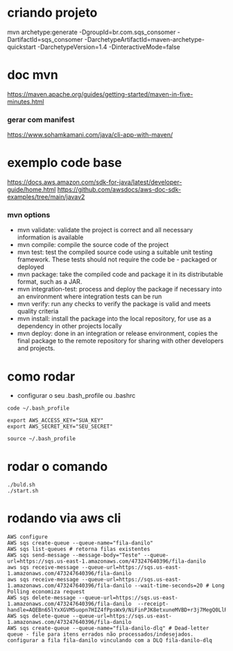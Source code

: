# criando projeto
mvn archetype:generate -DgroupId=br.com.sqs_consomer -DartifactId=sqs_consomer -DarchetypeArtifactId=maven-archetype-quickstart -DarchetypeVersion=1.4 -DinteractiveMode=false

# doc mvn
https://maven.apache.org/guides/getting-started/maven-in-five-minutes.html
### gerar com manifest
https://www.sohamkamani.com/java/cli-app-with-maven/

# exemplo code base
https://docs.aws.amazon.com/sdk-for-java/latest/developer-guide/home.html
https://github.com/awsdocs/aws-doc-sdk-examples/tree/main/javav2

### mvn options
- mvn validate: validate the project is correct and all necessary information is available
- mvn compile: compile the source code of the project
- mvn test: test the compiled source code using a suitable unit testing framework. These tests should not require the code be - packaged or deployed
- mvn package: take the compiled code and package it in its distributable format, such as a JAR.
- mvn integration-test: process and deploy the package if necessary into an environment where integration tests can be run
- mvn verify: run any checks to verify the package is valid and meets quality criteria
- mvn install: install the package into the local repository, for use as a dependency in other projects locally
- mvn deploy: done in an integration or release environment, copies the final package to the remote repository for sharing with other developers and projects.

# como rodar
- configurar o seu .bash_profile ou .bashrc
```shell
code ~/.bash_profile

export AWS_ACCESS_KEY="SUA_KEY"
export AWS_SECRET_KEY="SEU_SECRET"

source ~/.bash_profile
```

# rodar o comando
```shell
./buld.sh
./start.sh
```

# rodando via aws cli
```shell
AWS configure
AWS sqs create-queue --queue-name="fila-danilo"
AWS sqs list-queues # retorna filas existentes
AWS sqs send-message --message-body="Teste" --queue-url=https://sqs.us-east-1.amazonaws.com/473247640396/fila-danilo 
aws sqs receive-message --queue-url=https://sqs.us-east-1.amazonaws.com/473247640396/fila-danilo 
aws sqs receive-message --queue-url=https://sqs.us-east-1.amazonaws.com/473247640396/fila-danilo --wait-time-seconds=20 # Long Polling economiza request
AWS sqs delete-message --queue-url=https://sqs.us-east-1.amazonaws.com/473247640396/fila-danilo  --receipt-handle=AQEBn65lYxXGVM5uopn7HIZ4fPpsWx9/NiFinPJK8etxuneMVBD+r3j7MegQ0LlRdgOWne281xrYx2rXoeRo0GDyOH7/W795n2rQjSifxPPaDJNw8rfeu1rS/GqGEjLfiLTfOeabEREWVV2L938VZc7Zpsitcu8GpO57mYEG2nKGXZwB0H43cqicFEqYZaRmZIbV+RWtFC7mnE3vZb3ollVGjRyVMlt6pPmEA9UAQrrFL2JrMEW/I8Apq3Ei6HQpapmK8BL5YmAcpulkiIjnyJAiztxhgz4TaDAgJEVp+8Ra3n1y5Q9tGWoplohK4Kw28tM/Ak1ySRPzqNZwmL6wPGVvNbLzVgWADGWAI8sA07gOHjFdY7uF666nQelohIVv6kEYtHBc+S0YTzxODbULex4hzQ==
AWS sqs delete-queue --queue-url=https://sqs.us-east-1.amazonaws.com/473247640396/fila-danilo 
AWS sqs create-queue --queue-name="fila-danilo-dlq" # Dead-letter queue - file para itens errados não processados/indesejados. configurar a fila fila-danilo vinculando com a DLQ fila-danilo-dlq
```
